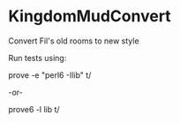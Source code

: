 # KingdomMudConvert
Convert Fil's old rooms to new style

Run tests using:

prove -e "perl6 -Ilib" t/

-or-

prove6 -l lib t/
